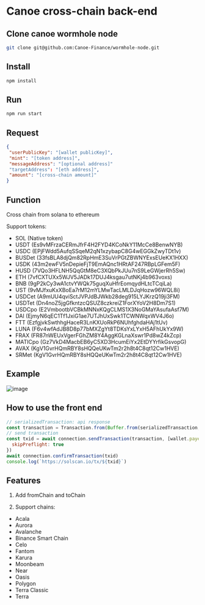 # Canoe cross-chain back-end

## Clone canoe wormhole node

```bash
git clone git@github.com:Canoe-Finance/wormhole-node.git
```

## Install

```bash
npm install
```

## Run

```bash
npm run start
```

## Request

```json
{
 "userPublicKey": "[wallet publicKey]",
 "mint": "[token address]",
 "messageAddress": "[optional address]"
 "targetAddress": "[eth address]",
 "amount": "[cross-chain amount]"
}
```

## Function

Cross chain from solana to ethereum

Support tokens:

- SOL (Native token)
- USDT (Es9vMFrzaCERmJfrF4H2FYD4KCoNkY11McCe8BenwNYB)
- USDC (EPjFWdd5AufqSSqeM2qN1xzybapC8G4wEGGkZwyTDt1v)
- BUSDet (33fsBLA8djQm82RpHmE3SuVrPGtZBWNYExsEUeKX1HXX)
- USDK (43m2ewFV5nDepieFjT9EmAQnc1HRtAF247RBpLGFem5F)
- HUSD (7VQo3HFLNH5QqGtM8eC3XQbPkJUu7nS9LeGWjerRh5Sw)
- ETH (7vfCXTUXx5WJV5JADk17DUJ4ksgau7utNKj4b963voxs)
- BNB (9gP2kCy3wA1ctvYWQk75guqXuHfrEomqydHLtcTCqiLa)
- UST (9vMJfxuKxXBoEa7rM12mYLMwTacLMLDJqHozw96WQL8i)
- USDCet (A9mUU4qviSctJVPJdBJWkb28deg915LYJKrzQ19ji3FM)
- USDTet (Dn4noZ5jgGfkntzcQSUZ8czkreiZ1ForXYoV2H8Dm7S1)
- USDCpo (E2VmbootbVCBkMNNxKQgCLMS1X3NoGMaYAsufaAsf7M)
- DAI (EjmyN6qEC1Tf1JxiG1ae7UTJhUxSwk1TCWNWqxWV4J6o)
- FTT (EzfgjvkSwthhgHaceR3LnKXUoRkP6NUhfghdaHAj1tUv)
- LUNA (F6v4wfAdJB8D8p77bMXZgYt8TDKsYxLYxH5AFhUkYx9W)
- FRAX (FR87nWEUxVgerFGhZM8Y4AggKGLnaXswr1Pd8wZ4kZcp)
- MATICpo (Gz7VkD4MacbEB6yC5XD3HcumEiYx2EtDYYrfikGsvopG)
- AVAX (KgV1GvrHQmRBY8sHQQeUKwTm2r2h8t4C8qt12Cw1HVE)
- SRMet (KgV1GvrHQmRBY8sHQQeUKwTm2r2h8t4C8qt12Cw1HVE)

## Example

![image](https://user-images.githubusercontent.com/13432688/190568712-0eca5f59-09cc-4e31-b1c0-5887a89a5cef.png)

## How to use the front end

```js
// serializedTransaction: api response
const transaction = Transaction.from(Buffer.from(serializedTransaction, 'base64'))
// send transaction
const txid = await connection.sendTransaction(transaction, [wallet.payer], {
  skipPreflight: true
})
await connection.confirmTransaction(txid)
console.log(`https://solscan.io/tx/${txid}`)
```

## Features

1. Add fromChain and toChain

2. Support chains:

- Acala
- Aurora
- Avalanche
- Binance Smart Chain
- Celo
- Fantom
- Karura
- Moonbeam
- Near
- Oasis
- Polygon
- Terra Classic
- Terra
